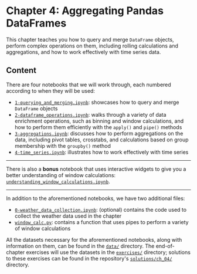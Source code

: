 # Chapter 4: Aggregating Pandas DataFrames

This chapter teaches you how to query and merge `DataFrame` objects, perform complex operations on them, including rolling calculations and aggregations, and how to work effectively with time series data.

## Content

There are four notebooks that we will work through, each numbered according to when they will be used:

- [`1-querying_and_merging.ipynb`](./1-querying_and_merging.ipynb): showcases how to query and merge `DataFrame` objects
- [`2-dataframe_operations.ipynb`](./2-dataframe_operations.ipynb): walks through a variety of data enrichment operations, such as binning and window calculations, and how to perform them efficiently with the `apply()` and `pipe()` methods 
- [`3-aggregations.ipynb`](./3-aggregations.ipynb): discusses how to perform aggregations on the data, including pivot tables, crosstabs, and calculations based on group membership with the `groupby()` method
- [`4-time_series.ipynb`](./4-time_series.ipynb): illustrates how to work effectively with time series

-----

There is also a **bonus** notebook that uses interactive widgets to give you a better understanding of window calculations: [`understanding_window_calculations.ipynb`](./understanding_window_calculations.ipynb).

-----

In addition to the aforementioned notebooks, we have two additional files:
- [`0-weather_data_collection.ipynb`](./0-weather_data_collection.ipynb): (optional) contains the code used to collect the weather data used in the chapter
- [`window_calc.py`](./window_calc.py): contains a function that uses pipes to perform a variety of window calculations

All the datasets necessary for the aforementioned notebooks, along with information on them, can be found in the [`data/`](./data) directory. The end-of-chapter exercises will use the datasets in the [`exercises/`](./exercises) directory; solutions to these exercises can be found in the repository's [`solutions/ch_04/`](../solutions/ch_04) directory.

